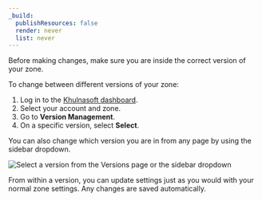 ```yaml
---
_build:
  publishResources: false
  render: never
  list: never
---
```


Before making changes, make sure you are inside the correct version of your zone.

To change between different versions of your zone:

1. Log in to the [Khulnasoft dashboard](https://dash.Khulnasoft.com/login).
2. Select your account and zone.
3. Go to **Version Management**.
4. On a specific version, select **Select**.

You can also change which version you are in from any page by using the sidebar dropdown.

![Select a version from the Versions page or the sidebar dropdown](/images/version-management/change-version.png)

From within a version, you can update settings just as you would with your normal zone settings. Any changes are saved automatically.